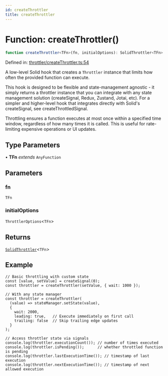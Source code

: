 ```yaml
---
id: createThrottler
title: createThrottler
---
```


<!-- DO NOT EDIT: this page is autogenerated from the type comments -->

# Function: createThrottler()

```ts
function createThrottler<TFn>(fn, initialOptions): SolidThrottler<TFn>
```

Defined in: [throttler/createThrottler.ts:54](https://github.com/TanStack/pacer/blob/main/packages/solid-pacer/src/throttler/createThrottler.ts#L54)

A low-level Solid hook that creates a `Throttler` instance that limits how often the provided function can execute.

This hook is designed to be flexible and state-management agnostic - it simply returns a throttler instance that
you can integrate with any state management solution (createSignal, Redux, Zustand, Jotai, etc). For a simpler and higher-level hook that
integrates directly with Solid's createSignal, see createThrottledSignal.

Throttling ensures a function executes at most once within a specified time window,
regardless of how many times it is called. This is useful for rate-limiting
expensive operations or UI updates.

## Type Parameters

• **TFn** *extends* `AnyFunction`

## Parameters

### fn

`TFn`

### initialOptions

`ThrottlerOptions`\<`TFn`\>

## Returns

[`SolidThrottler`](../../interfaces/solidthrottler.md)\<`TFn`\>

## Example

```tsx
// Basic throttling with custom state
const [value, setValue] = createSignal(0);
const throttler = createThrottler(setValue, { wait: 1000 });

// With any state manager
const throttler = createThrottler(
  (value) => stateManager.setState(value),
  {
    wait: 2000,
    leading: true,   // Execute immediately on first call
    trailing: false  // Skip trailing edge updates
  }
);

// Access throttler state via signals
console.log(throttler.executionCount()); // number of times executed
console.log(throttler.isPending());      // whether throttled function is pending
console.log(throttler.lastExecutionTime()); // timestamp of last execution
console.log(throttler.nextExecutionTime()); // timestamp of next allowed execution
```
